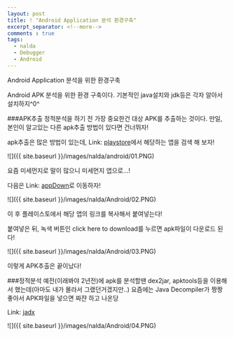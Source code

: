 ```yaml
---
layout: post
title: ! "Android Application 분석 환경구축"
excerpt_separator: <!--more-->
comments : true
tags:
  - nalda
  - Debugger
  - Android
---
```


Android Application 분석을 위한 환경구축

<!--more-->

Android APK 분석을 위한 환경 구축이다.
기본적인 java설치와 jdk등은 각자 알아서 설치하지^0^

###APK추출
정적분석을 하기 전 가장 중요한건 대상 APK를 추출하는 것이다.
만일, 본인이 알고있는 다른 apk추출 방법이 있다면 건너뛰자!


apk추출은 많은 방법이 있는데, Link: [playstore](https://play.google.com/store, "플레이스토어")에서 해당하는 앱을 검색 해 보자!

![]({{ site.baseurl }}/images/nalda/android/01.PNG)

요즘 미세먼지로 말이 많으니 미세먼지 앱으로...!

다음은 Link: [appDown](https://apps.evozi.com/apk-downloader/, "apk 다운로드 사이트")로 이동하자!

![]({{ site.baseurl }}/images/nalda/Android/02.PNG)

이 후 플레이스토에서 해당 앱의 링크를 복사해서 붙여넣는다!

붙여넣은 뒤, 녹색 버튼인 click here to download를 누르면 apk파일이 다운로드 된다!

![]({{ site.baseurl }}/images/nalda/Android/03.PNG)

이렇게 APK추출은 끝이났다!


###정적분석
예전(이래봐야 2년전)에 apk를 분석할땐 dex2jar, apktools등을 이용해서 했는데(아마도 내가 몰라서 그랬던거겠지만..)
요즘에는 Java Decompiler가 짱짱 좋아서 APK파일을 넣으면 짜쟌 하고 나온당

Link: [jadx]( https://github.com/skylot/jadx/releases/download/v0.6.1/jadx-0.6.1.zip, "JADX 링크")

![]({{ site.baseurl }}/images/nalda/Android/04.PNG)

